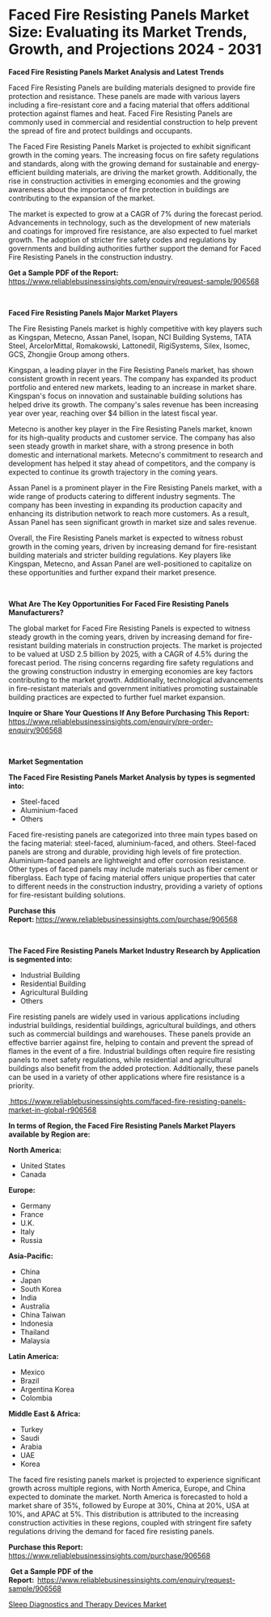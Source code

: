 <p><h1>Faced Fire Resisting Panels Market Size: Evaluating its Market Trends, Growth, and Projections 2024 - 2031</h1></p><p><strong>Faced Fire Resisting Panels Market Analysis and Latest Trends</strong></p>
<p><p>Faced Fire Resisting Panels are building materials designed to provide fire protection and resistance. These panels are made with various layers including a fire-resistant core and a facing material that offers additional protection against flames and heat. Faced Fire Resisting Panels are commonly used in commercial and residential construction to help prevent the spread of fire and protect buildings and occupants.</p><p>The Faced Fire Resisting Panels Market is projected to exhibit significant growth in the coming years. The increasing focus on fire safety regulations and standards, along with the growing demand for sustainable and energy-efficient building materials, are driving the market growth. Additionally, the rise in construction activities in emerging economies and the growing awareness about the importance of fire protection in buildings are contributing to the expansion of the market.</p><p>The market is expected to grow at a CAGR of 7% during the forecast period. Advancements in technology, such as the development of new materials and coatings for improved fire resistance, are also expected to fuel market growth. The adoption of stricter fire safety codes and regulations by governments and building authorities further support the demand for Faced Fire Resisting Panels in the construction industry.</p></p>
<p><strong>Get a Sample PDF of the Report:&nbsp;</strong> <a href="https://www.reliablebusinessinsights.com/enquiry/request-sample/906568">https://www.reliablebusinessinsights.com/enquiry/request-sample/906568</a></p>
<p>&nbsp;</p>
<p><strong>Faced Fire Resisting Panels Major Market Players</strong></p>
<p><p>The Fire Resisting Panels market is highly competitive with key players such as Kingspan, Metecno, Assan Panel, Isopan, NCI Building Systems, TATA Steel, ArcelorMittal, Romakowski, Lattonedil, RigiSystems, Silex, Isomec, GCS, Zhongjie Group among others.</p><p>Kingspan, a leading player in the Fire Resisting Panels market, has shown consistent growth in recent years. The company has expanded its product portfolio and entered new markets, leading to an increase in market share. Kingspan's focus on innovation and sustainable building solutions has helped drive its growth. The company's sales revenue has been increasing year over year, reaching over $4 billion in the latest fiscal year.</p><p>Metecno is another key player in the Fire Resisting Panels market, known for its high-quality products and customer service. The company has also seen steady growth in market share, with a strong presence in both domestic and international markets. Metecno's commitment to research and development has helped it stay ahead of competitors, and the company is expected to continue its growth trajectory in the coming years.</p><p>Assan Panel is a prominent player in the Fire Resisting Panels market, with a wide range of products catering to different industry segments. The company has been investing in expanding its production capacity and enhancing its distribution network to reach more customers. As a result, Assan Panel has seen significant growth in market size and sales revenue.</p><p>Overall, the Fire Resisting Panels market is expected to witness robust growth in the coming years, driven by increasing demand for fire-resistant building materials and stricter building regulations. Key players like Kingspan, Metecno, and Assan Panel are well-positioned to capitalize on these opportunities and further expand their market presence.</p></p>
<p>&nbsp;</p>
<p><strong>What Are The Key Opportunities For Faced Fire Resisting Panels Manufacturers?</strong></p>
<p><p>The global market for Faced Fire Resisting Panels is expected to witness steady growth in the coming years, driven by increasing demand for fire-resistant building materials in construction projects. The market is projected to be valued at USD 2.5 billion by 2025, with a CAGR of 4.5% during the forecast period. The rising concerns regarding fire safety regulations and the growing construction industry in emerging economies are key factors contributing to the market growth. Additionally, technological advancements in fire-resistant materials and government initiatives promoting sustainable building practices are expected to further fuel market expansion.</p></p>
<p><strong>Inquire or Share Your Questions If Any Before Purchasing This Report:</strong> <a href="https://www.reliablebusinessinsights.com/enquiry/pre-order-enquiry/906568">https://www.reliablebusinessinsights.com/enquiry/pre-order-enquiry/906568</a></p>
<p>&nbsp;</p>
<p><strong>Market Segmentation</strong></p>
<p><strong>The Faced Fire Resisting Panels Market Analysis by types is segmented into:</strong></p>
<p><ul><li>Steel-faced</li><li>Aluminium-faced</li><li>Others</li></ul></p>
<p><p>Faced fire-resisting panels are categorized into three main types based on the facing material: steel-faced, aluminium-faced, and others. Steel-faced panels are strong and durable, providing high levels of fire protection. Aluminium-faced panels are lightweight and offer corrosion resistance. Other types of faced panels may include materials such as fiber cement or fiberglass. Each type of facing material offers unique properties that cater to different needs in the construction industry, providing a variety of options for fire-resistant building solutions.</p></p>
<p><strong>Purchase this Report:&nbsp;</strong><a href="https://www.reliablebusinessinsights.com/purchase/906568">https://www.reliablebusinessinsights.com/purchase/906568</a></p>
<p>&nbsp;</p>
<p><strong>The Faced Fire Resisting Panels Market Industry Research by Application is segmented into:</strong></p>
<p><ul><li>Industrial Building</li><li>Residential Building</li><li>Agricultural Building</li><li>Others</li></ul></p>
<p><p>Fire resisting panels are widely used in various applications including industrial buildings, residential buildings, agricultural buildings, and others such as commercial buildings and warehouses. These panels provide an effective barrier against fire, helping to contain and prevent the spread of flames in the event of a fire. Industrial buildings often require fire resisting panels to meet safety regulations, while residential and agricultural buildings also benefit from the added protection. Additionally, these panels can be used in a variety of other applications where fire resistance is a priority.</p></p>
<p><a href="https://www.reliablebusinessinsights.com/faced-fire-resisting-panels-market-in-global-r906568">&nbsp;https://www.reliablebusinessinsights.com/faced-fire-resisting-panels-market-in-global-r906568</a></p>
<p><strong>In terms of Region, the Faced Fire Resisting Panels Market Players available by Region are:</strong></p>
<p>
    <p> <strong> North America: </strong>
        <ul>
            <li>United States</li>
            <li>Canada</li>
        </ul>
        </p> 
    <p> <strong> Europe: </strong>
        <ul>
            <li>Germany</li>
            <li>France</li>
            <li>U.K.</li>
            <li>Italy</li>
            <li>Russia</li>
        </ul>
        </p> 
    <p> <strong> Asia-Pacific: </strong>
        <ul>
            <li>China</li>
            <li>Japan</li>
            <li>South Korea</li>
            <li>India</li>
            <li>Australia</li>
            <li>China Taiwan</li>
            <li>Indonesia</li>
            <li>Thailand</li>
            <li>Malaysia</li>
        </ul>
        </p> 
    <p> <strong> Latin America: </strong>
        <ul>
            <li>Mexico</li>
            <li>Brazil</li>
            <li>Argentina Korea</li>
            <li>Colombia</li>
        </ul>
        </p> 
    <p> <strong> Middle East & Africa: </strong>
        <ul>
            <li>Turkey</li>
            <li>Saudi</li>
            <li>Arabia</li>
            <li>UAE</li>
            <li>Korea</li>
        </ul>
    </p>
    </p>
<p><p>The faced fire resisting panels market is projected to experience significant growth across multiple regions, with North America, Europe, and China expected to dominate the market. North America is forecasted to hold a market share of 35%, followed by Europe at 30%, China at 20%, USA at 10%, and APAC at 5%. This distribution is attributed to the increasing construction activities in these regions, coupled with stringent fire safety regulations driving the demand for faced fire resisting panels.</p></p>
<p><strong>Purchase this Report: </strong><a href="https://www.reliablebusinessinsights.com/purchase/906568">https://www.reliablebusinessinsights.com/purchase/906568</a></p>
<p>&nbsp;<strong>Get a Sample PDF of the Report:&nbsp;&nbsp;</strong><a href="https://www.reliablebusinessinsights.com/enquiry/request-sample/906568">https://www.reliablebusinessinsights.com/enquiry/request-sample/906568</a></p>
<p><strong></strong></p>
<p><p><a href="https://github.com/HenrietteMills1/Market-Research-Report-List-2/blob/main/sleep-diagnostics-and-therapy-devices-market.md">Sleep Diagnostics and Therapy Devices Market</a></p></p>